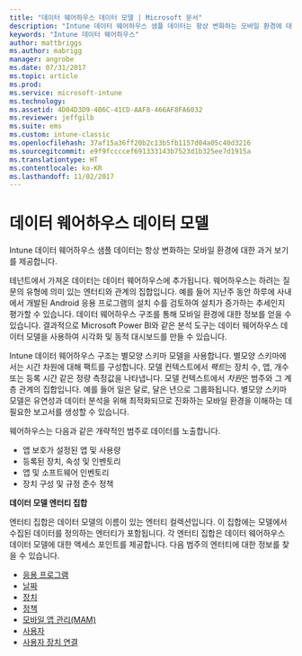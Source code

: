 ```yaml
---
title: "데이터 웨어하우스 데이터 모델 | Microsoft 문서"
description: "Intune 데이터 웨어하우스 샘플 데이터는 항상 변화하는 모바일 환경에 대한 과거 보기를 제공합니다."
keywords: "Intune 데이터 웨어하우스"
author: mattbriggs
ms.author: mabrigg
manager: angrobe
ms.date: 07/31/2017
ms.topic: article
ms.prod: 
ms.service: microsoft-intune
ms.technology: 
ms.assetid: 4D04D3D9-4B6C-41CD-AAF8-466AF8FA6032
ms.reviewer: jeffgilb
ms.suite: ems
ms.custom: intune-classic
ms.openlocfilehash: 37af15a36ff20b2c13b5fb1157d04a05c40d3216
ms.sourcegitcommit: e9f9fccccef691333143b7523d1b325ee7d1915a
ms.translationtype: HT
ms.contentlocale: ko-KR
ms.lasthandoff: 11/02/2017
---
```

# <a name="data-warehouse-data-model"></a>데이터 웨어하우스 데이터 모델

Intune 데이터 웨어하우스 샘플 데이터는 항상 변화하는 모바일 환경에 대한 과거 보기를 제공합니다.

테넌트에서 가져온 데이터는 데이터 웨어하우스에 추가됩니다. 웨어하우스는 하려는 질문의 유형에 의미 있는 엔터티와 관계의 집합입니다. 예를 들어 지난주 동안 하루에 사내에서 개발된 Android 응용 프로그램의 설치 수를 검토하여 설치가 증가하는 추세인지 평가할 수 있습니다. 데이터 웨어하우스 구조를 통해 모바일 환경에 대한 정보를 얻을 수 있습니다. 결과적으로 Microsoft Power BI와 같은 분석 도구는 데이터 웨어하우스 데이터 모델을 사용하여 시각화 및 동적 대시보드를 만들 수 있습니다.

Intune 데이터 웨어하우스 구조는 별모양 스키마 모델을 사용합니다. 별모양 스키마에서는 시간 차원에 대해 팩트를 구성합니다. 모델 컨텍스트에서 *팩트*는 장치 수, 앱, 개수 또는 등록 시간 같은 정량 측정값을 나타냅니다. 모델 컨텍스트에서 *차원*은 범주와 그 계층 관계의 집합입니다. 예를 들어 일은 달로, 달은 년으로 그룹화됩니다. 별모양 스키마 모델은 유연성과 데이터 분석을 위해 최적화되므로 진화하는 모바일 환경을 이해하는 데 필요한 보고서를 생성할 수 있습니다.

웨어하우스는 다음과 같은 개략적인 범주로 데이터를 노출합니다.
  -  앱 보호가 설정된 앱 및 사용량
  -  등록된 장치, 속성 및 인벤토리
  -  앱 및 소프트웨어 인벤토리
  -  장치 구성 및 규정 준수 정책

**데이터 모델 엔터티 집합**

엔터티 집합은 데이터 모델의 이름이 있는 엔터티 컬렉션입니다. 이 집합에는 모델에서 수집된 데이터를 정의하는 엔터티가 포함됩니다. 각 엔터티 집합은 데이터 웨어하우스 데이터 모델에 대한 액세스 포인트를 제공합니다. 다음 범주의 엔터티에 대한 정보를 찾을 수 있습니다.

  -  [응용 프로그램](reports-ref-application.md)
  -  [날짜](reports-ref-date.md)
  -  [장치](reports-ref-devices.md)
  -  [정책](reports-ref-policy.md)
  -  [모바일 앱 관리(MAM)](reports-ref-mobile-app-management.md)
  -  [사용자](reports-ref-user.md)
  -  [사용자 장치 연결](reports-ref-user-device.md)